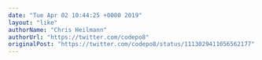 ```yaml
---
date: "Tue Apr 02 10:44:25 +0000 2019"
layout: "like"
authorName: "Chris Heilmann"
authorUrl: "https://twitter.com/codepo8"
originalPost: "https://twitter.com/codepo8/status/1113029411056562177"
---
```

